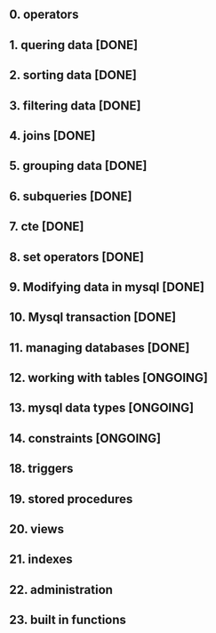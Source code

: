 ## 0. operators

## 1. quering data [DONE]

## 2. sorting data [DONE]

## 3. filtering data [DONE]

## 4. joins [DONE]

## 5. grouping data [DONE]

## 6. subqueries [DONE]

## 7. cte [DONE]

## 8. set operators [DONE]

## 9. Modifying data in mysql [DONE]

## 10. Mysql transaction [DONE]

## 11. managing databases [DONE]

## 12. working with tables [ONGOING]

## 13. mysql data types [ONGOING]

## 14. constraints [ONGOING]

## 18. triggers

## 19. stored procedures

## 20. views

## 21. indexes

## 22. administration

## 23. built in functions
